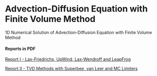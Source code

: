 # Advection-Diffusion Equation with Finite Volume Method
1D Numerical Solution of Advection-Diffusion Equation with Finite Volume Method

#### Reports in PDF
[Report I - Lax-Friedrichs, UpWind, Lax-Wendroff and LeapFrog](https://github.com/savioli/advection-diffusion-fvm/blob/master/reports/Advection-Diffusion%20-%20Report%20I.pdf)

[Report II - TVD Methods with Superbee, van Leer and MC Limiters](https://github.com/savioli/advection-diffusion-fvm/blob/master/reports/Advection-Diffusion%20-%20Report%20II.pdf)
